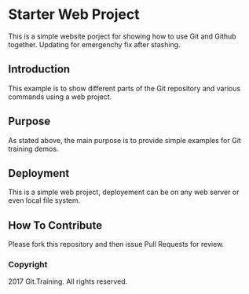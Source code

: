 # Starter Web Project

This is a simple website porject for showing how to use Git and Github together.
Updating for emergenchy fix after stashing.

## Introduction

This example is to show different parts of the Git repository and various commands using a web project.

## Purpose

As stated above, the main purpose is to provide simple examples for Git training demos.

## Deployment

This is a simple web project, deployement can be on any web server or even local file system.

## How To Contribute

Please fork this repository and then issue Pull Requests for review.

### Copyright

2017 Git.Training.  All rights reserved.